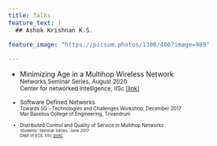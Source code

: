 ```yaml
---
title: Talks
feature_text: |
  ## Ashok Krishnan K.S.
   
feature_image: "https://picsum.photos/1300/400?image=989"

---
```


- Minimizing Age in a Multihop Wireless Network  
  <small>Networks Seminar Series, August 2020  
  Center for networked Intelligence, IISc [[link]](https://cni.iisc.ac.in/networks-seminar/)
  
- Software Defined Networks  
  <small>Towards 5G - Technologies and Challenges Workshop, December 2017  
  Mar Baselios College of Engineering, Trivandrum
  
- Distributed Control and Quality of Service in Multihop Networks  
  <small>Students' Seminar Series, June 2017  
  Dept of ECE, IISc [[link]](https://ece.iisc.ac.in/~myna/seminar/prevtalks.html)
